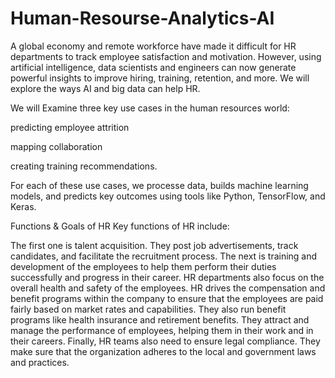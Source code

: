 # Human-Resourse-Analytics-AI

A global economy and remote workforce have made it difficult for HR departments to track employee satisfaction and motivation. However, using artificial intelligence, data scientists and engineers can now generate powerful insights to improve hiring, training, retention, and more. We will explore the ways AI and big data can help HR.

We will Examine three key use cases in the human resources world:

predicting employee attrition

mapping collaboration

creating training recommendations.

For each of these use cases, we processe data, builds machine learning models, and predicts key outcomes using tools like Python, TensorFlow, and Keras.

Functions & Goals of HR
Key functions of HR include:

The first one is talent acquisition. They post job advertisements, track candidates, and facilitate the recruitment process.
The next is training and development of the employees to help them perform their duties successfully and progress in their career.
HR departments also focus on the overall health and safety of the employees. HR drives the compensation and benefit programs within the company to ensure that the employees are paid fairly based on market rates and capabilities.
They also run benefit programs like health insurance and retirement benefits. They attract and manage the performance of employees, helping them in their work and in their careers.
Finally, HR teams also need to ensure legal compliance. They make sure that the organization adheres to the local and government laws and practices.

